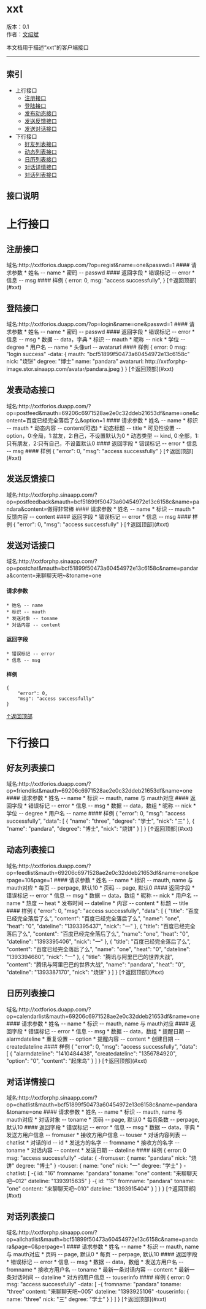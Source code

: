 xxt
==============

版本：0.1  
作者：[文绍斌](mailto:ultraman_wen@sina.com)

本文档用于描述“xxt”的客户端接口
******************************
索引
----
* 上行接口
  * [注册接口](#注册接口)
  * [登陆接口](#登陆接口)
  * [发布动态接口](#发布动态接口)
  * [发送反馈接口](#发送反馈接口)
  * [发送对话接口](#发送对话接口)
* 下行接口
  * [好友列表接口](#好友列表接口)
  * [动态列表接口](#动态列表接口)
  * [日历列表接口](#日历列表接口)
  * [对话详情接口](#对话详情接口)
  * [对话列表接口](#对话列表接口)

接口说明
--------
<h1>上行接口</h1>

<h2>注册接口</h2>
域名:http://xxtforios.duapp.com/?op=regist&name=one&passwd=1
#### 请求参数
	* 姓名 -- name
	* 密码 -- passwd
#### 返回字段
	* 错误标记 -- error
	* 信息 -- msg
#### 样例
    {
      error: 0,
      msg: "access successfully",
    }
[↑返回顶部](#xxt)

<h2>登陆接口</h2>
域名:http://xxtforios.duapp.com/?op=login&name=one&passwd=1
#### 请求参数
	* 姓名 -- name
	* 密码 -- passwd
#### 返回字段
	* 错误标记 -- error
	* 信息 -- msg
        * 数据 -- data，字典
          * 标识 -- mauth
          * 昵称 -- nick
          * 学位 -- degree
          * 用户名 -- name
          * 头像url -- avatarurl
#### 样例
    	{
		error: 0
		msg: "login success"
		-data: {
			mauth: "bcf51899f50473a60454972e13c6158c"
			nick: "烧饼"
			degree: "博士"
			name: "pandara"
			avatarurl: http://xxtforphp-image.stor.sinaapp.com/avatar/pandara.jpeg
		}
	}
[↑返回顶部](#xxt)

<h2>发表动态接口</h2>
域名:http://xxtforios.duapp.com/?op=postfeed&mauth=69206c6971528ae2e0c32ddeb21653df&name=one&content=百度已经完全落后了么&option=1
#### 请求参数
	* 姓名 -- name
	* 标识 -- mauth
	* 动态内容 -- content(可选)
	* 动态标题 -- title
	* 可见性设置 -- option，0:全局，1:盆友，2:自己，不设置默认为0
	* 动态类型 -- kind, 0:全部，1:只有朋友，2:只有自己，不设置默认0
#### 返回字段
  	* 错误标记 -- error
  	* 信息 -- msg
#### 样例
    {
        "error": 0,
        "msg": "access successfully"
    }
[↑返回顶部](#xxt)

<h2>发送反馈接口</h2>
域名:http://xxtforphp.sinaapp.com/?op=postfeedback&mauth=bcf51899f50473a60454972e13c6158c&name=pandara&content=做得非常棒
#### 请求参数
	* 姓名 -- name
	* 标识 -- mauth
	* 反馈内容 -- content
#### 返回字段
  	* 错误标记 -- error
  	* 信息 -- msg
#### 样例
    {
        "error": 0,
        "msg": "access successfully"
    }
[↑返回顶部](#xxt)

<h2>发送对话接口</h2>
域名:http://xxtforphp.sinaapp.com/?op=postchat&mauth=bcf51899f50473a60454972e13c6158c&name=pandara&content=来聊聊天吧~&toname=one

#### 请求参数
	* 姓名 -- name
	* 标识 -- mauth
	* 发送对象 -- toname
	* 对话内容 -- content
#### 返回字段
  	* 错误标记 -- error
  	* 信息 -- msg
#### 样例
    {
        "error": 0,
        "msg": "access successfully"
    }
[↑返回顶部](#xxt)

<h1>下行接口</h1>

<h2>好友列表接口</h2>
域名:http://xxtforios.duapp.com/?op=friendlist&mauth=69206c6971528ae2e0c32ddeb21653df&name=one
#### 请求参数
	* 姓名 -- name
	* 标识 -- mauth, name 与 mauth对应
#### 返回字段
	* 错误标记 -- error
	* 信息 -- msg
	* 数据 -- data，数组
		* 昵称 -- nick
		* 学位 -- degree
		* 用户名 -- name
#### 样例
    {
        "error": 0,
        "msg": "access successfully",
        "data": [
            {
                "name": "three",
                "degree": "学士",
                "nick": "三"
            },
            {
                "name": "pandara",
                "degree": "博士",
                "nick": "烧饼"
            }
        ]
    }
[↑返回顶部](#xxt)

<h2>动态列表接口</h2>
域名:http://xxtforios.duapp.com/?op=feedlist&mauth=69206c6971528ae2e0c32ddeb21653df&name=one&perpage=10&page=1
#### 请求参数
	* 姓名 -- name
	* 标识 -- mauth, name 与 mauth对应
	* 每页 -- perpage, 默认10
	* 页码 -- page, 默认0
#### 返回字段
	* 错误标记 -- error
	* 信息 -- msg
	* 数据 -- data，数组
		* 昵称 -- nick
		* 用户名 -- name
		* 热度 -- heat
		* 发布时间 -- dateline
		* 内容 -- content
		* 标题 -- title
#### 样例
	{
	    "error": 0,
	    "msg": "access successfully",
	    "data": [
	        {
	            "title": "百度已经完全落后了么",
	            "content": "百度已经完全落后了么",
	            "name": "one",
	            "heat": "0",
	            "dateline": "1393395437",
	            "nick": "一"
	        },
	        {
	            "title": "百度已经完全落后了么",
	            "content": "百度已经完全落后了么",
	            "name": "one",
	            "heat": "0",
	            "dateline": "1393395406",
	            "nick": "一"
	        },
	        {
	            "title": "百度已经完全落后了么",
	            "content": "百度已经完全落后了么",
	            "name": "one",
	            "heat": "0",
	            "dateline": "1393394680",
	            "nick": "一"
	        },
	        {
	            "title": "腾讯与阿里巴巴的世界大战",
	            "content": "腾讯与阿里巴巴的世界大战",
	            "name": "pandara",
	            "heat": "0",
	            "dateline": "1393387170",
	            "nick": "烧饼"
	        }
	    ]
	}
[↑返回顶部](#xxt)

<h2>日历列表接口</h2>
域名:http://xxtforios.duapp.com/?op=calendarlist&mauth=69206c6971528ae2e0c32ddeb21653df&name=one
#### 请求参数
	* 姓名 -- name
	* 标识 -- mauth, name 与 mauth对应
#### 返回字段
	* 错误标记 -- error
	* 信息 -- msg
	* 数据 -- data，数组
		* 提醒日期 -- alarmdateline
		* 重复设置 -- option
		* 提醒内容 -- content
		* 创建日期 -- createdateline
#### 样例
	{
	    "error": 0,
	    "msg": "access successfully",
	    "data": [
	        {
	            "alarmdateline": "1410484438",
		        "createdateline": "1356784920",
	            "option": "0",
	            "content": "起床鸟"
	        }
	    ]
	}
[↑返回顶部](#xxt)

<h2>对话详情接口</h2>
域名:http://xxtforphp.sinaapp.com/?op=chatlist&mauth=bcf51899f50473a60454972e13c6158c&name=pandara&toname=one
#### 请求参数
	* 姓名 -- name
	* 标识 -- mauth, name 与 mauth对应
	* 对话对象 -- toname
	* 页码 -- page, 默认0
	* 每页条数 -- perpage, 默认10
#### 返回字段
	* 错误标记 -- error
	* 信息 -- msg
	* 数据 -- data，字典
		* 发送方用户信息 -- fromuser 
		* 接收方用户信息 -- touser
		* 对话内容列表 -- chatlist
			* 对话的id -- id
			* 发送方的名字 -- fromname
			* 接收方的名字 -- toname
			* 对话内容 -- content
			* 发送日期 -- dateline
#### 样例
	{
		error: 0
		msg: "access successfully"
		-data: {
			-fromuser: {
				name: "pandara"
				nick: "烧饼"
				degree: "博士"
			}
			-touser: {
				name: "one"
				nick: "一"
				degree: "学士"
			}
			-chatlist: [
				-{
					id: "16"
					fromname: "pandara"
					toname: "one"
					content: "来聊聊天吧~012"
					dateline: "1393915635"
				}
				-{
					id: "15"
					fromname: "pandara"
					toname: "one"
					content: "来聊聊天吧~010"
					dateline: "1393915404"
				}
			]
		}
	}
[↑返回顶部](#xxt)

<h2>对话列表接口</h2>
域名:http://xxtforphp.sinaapp.com/?op=allchatlist&mauth=bcf51899f50473a60454972e13c6158c&name=pandara&page=0&perpage=1
#### 请求参数
	* 姓名 -- name
	* 标识 -- mauth, name 与 mauth对应
	* 页码 -- page, 默认0
	* 每页 -- perpage, 默认10
#### 返回字段
	* 错误标记 -- error
	* 信息 -- msg
	* 数据 -- data，数组
		* 发送方用户名 -- fromname
		* 接收方用户名 -- toname
		* 最新一条对话内容 -- content
		* 最新一条对话时间 -- dateline
		* 对方的用户信息 -- touserinfo
#### 样例
	{
		error: 0
		msg: "access successfully"
		-data: [
			-{
				fromname: "pandara"
				toname: "three"
				content: "来聊聊天吧~005"
				dateline: "1393925106"
				-touserinfo: {
					name: "three"
					nick: "三"
					degree: "学士"
				}
			}
		]
	}
[↑返回顶部](#xxt)

